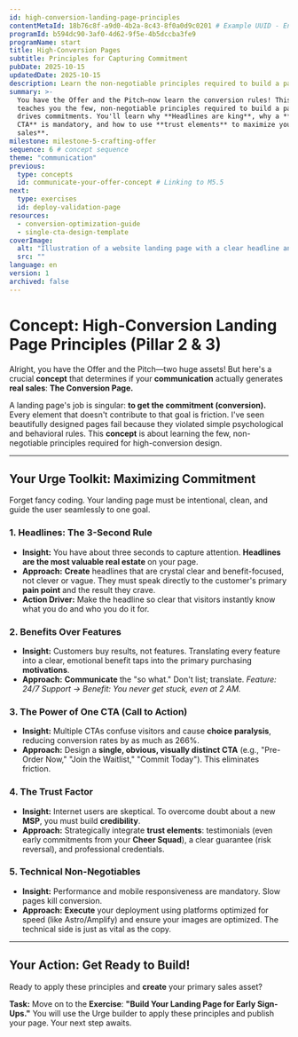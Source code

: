 ```yaml
---
id: high-conversion-landing-page-principles
contentMetaId: 18b76c8f-a9d0-4b2a-8c43-8f0a0d9c0201 # Example UUID - Ensure uniqueness
programId: b594dc90-3af0-4d62-9f5e-4b5dccba3fe9
programName: start
title: High-Conversion Pages
subtitle: Principles for Capturing Commitment
pubDate: 2025-10-15
updatedDate: 2025-10-15
description: Learn the non-negotiable principles required to build a page that drives commitments (conversions), focusing on headline strategy, single CTA, and building trust.
summary: >-
  You have the Offer and the Pitch—now learn the conversion rules! This concept
  teaches you the few, non-negotiable principles required to build a page that
  drives commitments. You'll learn why **Headlines are king**, why a **single
  CTA** is mandatory, and how to use **trust elements** to maximize your **real
  sales**.
milestone: milestone-5-crafting-offer
sequence: 6 # concept sequence
theme: "communication"
previous:
  type: concepts
  id: communicate-your-offer-concept # Linking to M5.5
next:
  type: exercises
  id: deploy-validation-page
resources:
  - conversion-optimization-guide
  - single-cta-design-template
coverImage:
  alt: "Illustration of a website landing page with a clear headline and prominent button."
  src: ""
language: en
version: 1
archived: false
---
```

# Concept: High-Conversion Landing Page Principles (Pillar 2 & 3)

Alright, you have the Offer and the Pitch—two huge assets! But here's a crucial **concept** that determines if your **communication** actually generates **real sales**: **The Conversion Page.**

A landing page's job is singular: **to get the commitment (conversion).** Every element that doesn't contribute to that goal is friction. I've seen beautifully designed pages fail because they violated simple psychological and behavioral rules. This **concept** is about learning the few, non-negotiable principles required for high-conversion design.

---

## Your Urge Toolkit: Maximizing Commitment

Forget fancy coding. Your landing page must be intentional, clean, and guide the user seamlessly to one goal.

### 1. Headlines: The 3-Second Rule

* **Insight:** You have about three seconds to capture attention. **Headlines are the most valuable real estate** on your page.
* **Approach:** **Create** headlines that are crystal clear and benefit-focused, not clever or vague. They must speak directly to the customer's primary **pain point** and the result they crave.
* **Action Driver:** Make the headline so clear that visitors instantly know what you do and who you do it for.

### 2. Benefits Over Features

* **Insight:** Customers buy results, not features. Translating every feature into a clear, emotional benefit taps into the primary purchasing **motivations**.
* **Approach:** **Communicate** the "so what." Don't list; translate. *Feature: 24/7 Support -> Benefit: You never get stuck, even at 2 AM.*

### 3. The Power of One CTA (Call to Action)

* **Insight:** Multiple CTAs confuse visitors and cause **choice paralysis**, reducing conversion rates by as much as 266%.
* **Approach:** Design a **single, obvious, visually distinct CTA** (e.g., "Pre-Order Now," "Join the Waitlist," "Commit Today"). This eliminates friction.

### 4. The Trust Factor

* **Insight:** Internet users are skeptical. To overcome doubt about a new **MSP**, you must build **credibility**.
* **Approach:** Strategically integrate **trust elements**: testimonials (even early commitments from your **Cheer Squad**), a clear guarantee (risk reversal), and professional credentials.

### 5. Technical Non-Negotiables

* **Insight:** Performance and mobile responsiveness are mandatory. Slow pages kill conversion.
* **Approach:** **Execute** your deployment using platforms optimized for speed (like Astro/Amplify) and ensure your images are optimized. The technical side is just as vital as the copy.

---

## Your Action: Get Ready to Build!

Ready to apply these principles and **create** your primary sales asset?

**Task:** Move on to the **Exercise**: **"Build Your Landing Page for Early Sign-Ups."** You will use the Urge builder to apply these principles and publish your page. Your next step awaits.